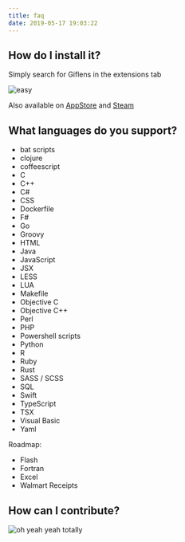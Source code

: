 ```yaml
---
title: faq
date: 2019-05-17 19:03:22
---
```


## How do I install it?

Simply search for Giflens in the extensions tab

<img src="https://media.giphy.com/media/Rl9Yqavfj2Ula/giphy.gif" alt="easy" />

Also available on [AppStore](https://itunes.apple.com/us/app/sort-the-socks/id438108346?mt=12) and [Steam](https://store.steampowered.com/bundle/374/Goat_Simulator_GOATY/)

## What languages do you support?

- bat scripts
- clojure
- coffeescript
- C
- C++
- C#
- CSS
- Dockerfile
- F#
- Go
- Groovy
- HTML
- Java
- JavaScript
- JSX
- LESS
- LUA
- Makefile
- Objective C
- Objective C++
- Perl
- PHP
- Powershell scripts
- Python
- R
- Ruby
- Rust
- SASS / SCSS
- SQL
- Swift
- TypeScript
- TSX
- Visual Basic
- Yaml

Roadmap:

- Flash
- Fortran
- Excel
- Walmart Receipts

## How can I contribute?

<img src="https://media.giphy.com/media/l0HlSAbwTOSjCHp60/giphy.gif" alt="oh yeah yeah totally" />
